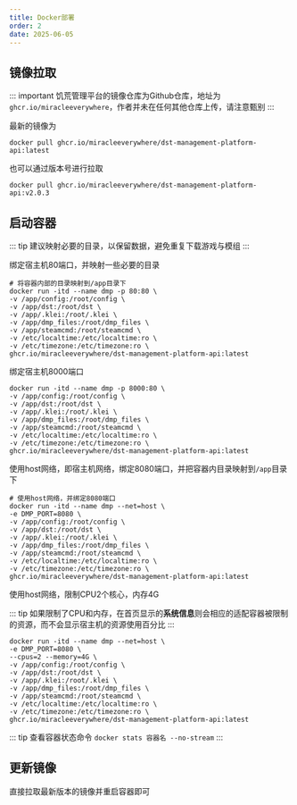 ```yaml
---
title: Docker部署
order: 2
date: 2025-06-05
---
```


## 镜像拉取
::: important
饥荒管理平台的镜像仓库为Github仓库，地址为`ghcr.io/miracleeverywhere`，作者并未在任何其他仓库上传，请注意甄别
:::

最新的镜像为
```shell
docker pull ghcr.io/miracleeverywhere/dst-management-platform-api:latest
```

也可以通过版本号进行拉取
```shell
docker pull ghcr.io/miracleeverywhere/dst-management-platform-api:v2.0.3
```

## 启动容器
::: tip
建议映射必要的目录，以保留数据，避免重复下载游戏与模组
:::

绑定宿主机80端口，并映射一些必要的目录
```shell
# 将容器内部的目录映射到/app目录下
docker run -itd --name dmp -p 80:80 \
-v /app/config:/root/config \
-v /app/dst:/root/dst \
-v /app/.klei:/root/.klei \
-v /app/dmp_files:/root/dmp_files \
-v /app/steamcmd:/root/steamcmd \
-v /etc/localtime:/etc/localtime:ro \
-v /etc/timezone:/etc/timezone:ro \
ghcr.io/miracleeverywhere/dst-management-platform-api:latest
```

绑定宿主机8000端口
```shell
docker run -itd --name dmp -p 8000:80 \
-v /app/config:/root/config \
-v /app/dst:/root/dst \
-v /app/.klei:/root/.klei \
-v /app/dmp_files:/root/dmp_files \
-v /app/steamcmd:/root/steamcmd \
-v /etc/localtime:/etc/localtime:ro \
-v /etc/timezone:/etc/timezone:ro \
ghcr.io/miracleeverywhere/dst-management-platform-api:latest
```

使用host网络，即宿主机网络，绑定8080端口，并把容器内目录映射到`/app`目录下
```shell
# 使用host网络，并绑定8080端口
docker run -itd --name dmp --net=host \
-e DMP_PORT=8080 \
-v /app/config:/root/config \
-v /app/dst:/root/dst \
-v /app/.klei:/root/.klei \
-v /app/dmp_files:/root/dmp_files \
-v /app/steamcmd:/root/steamcmd \
-v /etc/localtime:/etc/localtime:ro \
-v /etc/timezone:/etc/timezone:ro \
ghcr.io/miracleeverywhere/dst-management-platform-api:latest
```

使用host网络，限制CPU2个核心，内存4G

::: tip
如果限制了CPU和内存，在首页显示的**系统信息**则会相应的适配容器被限制的资源，而不会显示宿主机的资源使用百分比
:::

```shell
docker run -itd --name dmp --net=host \
-e DMP_PORT=8080 \
--cpus=2 --memory=4G \
-v /app/config:/root/config \
-v /app/dst:/root/dst \
-v /app/.klei:/root/.klei \
-v /app/dmp_files:/root/dmp_files \
-v /app/steamcmd:/root/steamcmd \
-v /etc/localtime:/etc/localtime:ro \
-v /etc/timezone:/etc/timezone:ro \
ghcr.io/miracleeverywhere/dst-management-platform-api:latest
```
::: tip
查看容器状态命令
`docker stats 容器名 --no-stream`
:::



## 更新镜像
直接拉取最新版本的镜像并重启容器即可